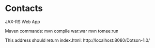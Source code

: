 # Contacts
JAX-RS Web App

Maven commands:
mvn compile war:war
mvn tomee:run

This address should return index.html:
http://localhost:8080/Dotson-1.0/